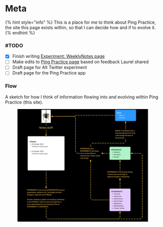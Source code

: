 # Meta

{% hint style="info" %}
This is a place for me to think about Ping Practice, the site this page exists within, so that I can decide how and if to evolve it.
{% endhint %}

### #TODO

* [x] Finish writing [Experiment: WeeklyNotes page](experiments/weeklynotes.md)
* [ ] Make edits to [Ping Practice page](method.md) based on feedback Laurel shared
* [ ] Draft page for Alt Twitter experiment
* [ ] Draft page for the Ping Practice app

### Flow

A sketch for how I think of information flowing into and evolving within Ping Practice (this site).

<figure><img src=".gitbook/assets/Ping-Practice.png" alt=""><figcaption></figcaption></figure>
